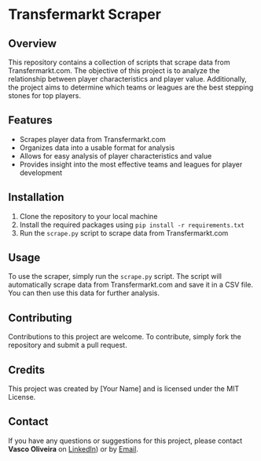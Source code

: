 # Transfermarkt Scraper

## Overview
This repository contains a collection of scripts that scrape data from Transfermarkt.com. The objective of this project is to analyze the relationship between player characteristics and player value. Additionally, the project aims to determine which teams or leagues are the best stepping stones for top players. 

## Features
- Scrapes player data from Transfermarkt.com
- Organizes data into a usable format for analysis
- Allows for easy analysis of player characteristics and value
- Provides insight into the most effective teams and leagues for player development

## Installation
1. Clone the repository to your local machine
2. Install the required packages using `pip install -r requirements.txt`
3. Run the `scrape.py` script to scrape data from Transfermarkt.com

## Usage
To use the scraper, simply run the `scrape.py` script. The script will automatically scrape data from Transfermarkt.com and save it in a CSV file. You can then use this data for further analysis.

## Contributing
Contributions to this project are welcome. To contribute, simply fork the repository and submit a pull request.

## Credits
This project was created by [Your Name] and is licensed under the MIT License.

## Contact
If you have any questions or suggestions for this project, please contact **Vasco Oliveira** on [LinkedIn](https://www.linkedin.com/in/vascooliveiraa/)) or by [Email](mailto:vasco.oliveira260@gmail.com).
